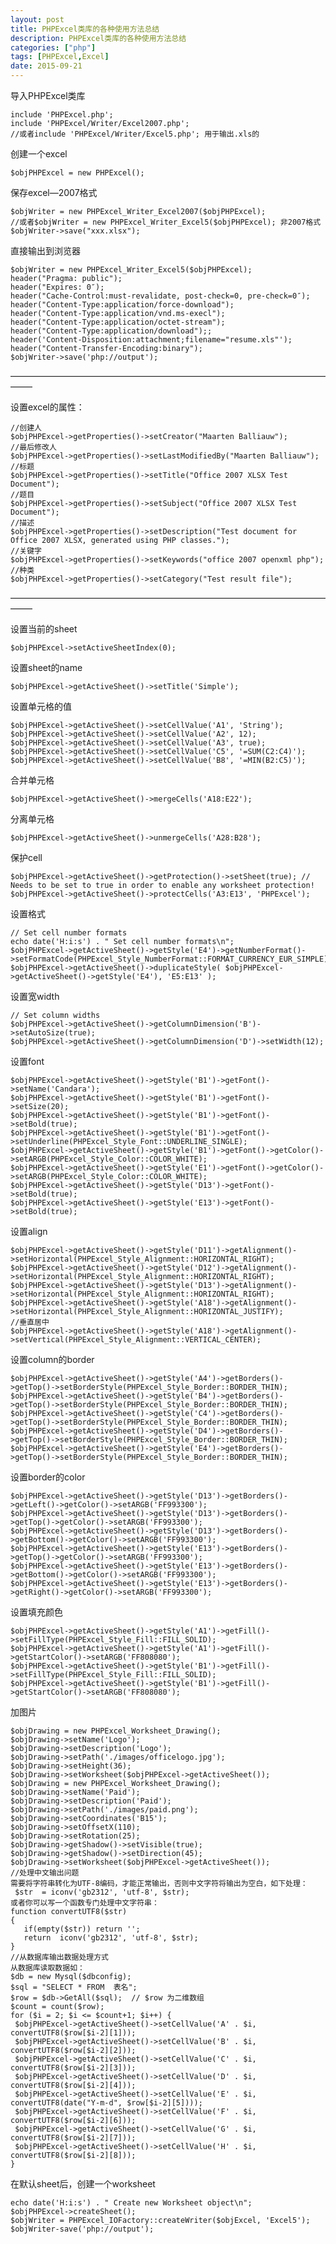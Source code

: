 ```yaml
---
layout: post
title: PHPExcel类库的各种使用方法总结
description: PHPExcel类库的各种使用方法总结
categories: ["php"]
tags: [PHPExcel,Excel]
date: 2015-09-21
---
```


导入PHPExcel类库

    include 'PHPExcel.php';
    include 'PHPExcel/Writer/Excel2007.php';
    //或者include 'PHPExcel/Writer/Excel5.php'; 用于输出.xls的

<!-- more -->
创建一个excel

    $objPHPExcel = new PHPExcel();

保存excel—2007格式

    $objWriter = new PHPExcel_Writer_Excel2007($objPHPExcel);
    //或者$objWriter = new PHPExcel_Writer_Excel5($objPHPExcel); 非2007格式
    $objWriter->save("xxx.xlsx");

直接输出到浏览器

    $objWriter = new PHPExcel_Writer_Excel5($objPHPExcel);
    header("Pragma: public");
    header("Expires: 0″);
    header("Cache-Control:must-revalidate, post-check=0, pre-check=0″);
    header("Content-Type:application/force-download");
    header("Content-Type:application/vnd.ms-execl");
    header("Content-Type:application/octet-stream");
    header("Content-Type:application/download");;
    header('Content-Disposition:attachment;filename="resume.xls"');
    header("Content-Transfer-Encoding:binary");
    $objWriter->save('php://output');

——————————————————————————————————————–

设置excel的属性：

    //创建人
    $objPHPExcel->getProperties()->setCreator("Maarten Balliauw");
    //最后修改人
    $objPHPExcel->getProperties()->setLastModifiedBy("Maarten Balliauw");
    //标题
    $objPHPExcel->getProperties()->setTitle("Office 2007 XLSX Test Document");
    //题目
    $objPHPExcel->getProperties()->setSubject("Office 2007 XLSX Test Document");
    //描述
    $objPHPExcel->getProperties()->setDescription("Test document for Office 2007 XLSX, generated using PHP classes.");
    //关键字
    $objPHPExcel->getProperties()->setKeywords("office 2007 openxml php");
    //种类
    $objPHPExcel->getProperties()->setCategory("Test result file");

——————————————————————————————————————–

设置当前的sheet

    $objPHPExcel->setActiveSheetIndex(0);

设置sheet的name

    $objPHPExcel->getActiveSheet()->setTitle('Simple');

设置单元格的值

    $objPHPExcel->getActiveSheet()->setCellValue('A1', 'String');
    $objPHPExcel->getActiveSheet()->setCellValue('A2', 12);
    $objPHPExcel->getActiveSheet()->setCellValue('A3', true);
    $objPHPExcel->getActiveSheet()->setCellValue('C5', '=SUM(C2:C4)');
    $objPHPExcel->getActiveSheet()->setCellValue('B8', '=MIN(B2:C5)');

合并单元格

    $objPHPExcel->getActiveSheet()->mergeCells('A18:E22');

分离单元格

    $objPHPExcel->getActiveSheet()->unmergeCells('A28:B28');


保护cell

    $objPHPExcel->getActiveSheet()->getProtection()->setSheet(true); // Needs to be set to true in order to enable any worksheet protection!
    $objPHPExcel->getActiveSheet()->protectCells('A3:E13', 'PHPExcel');

设置格式

    // Set cell number formats
    echo date('H:i:s') . " Set cell number formats\n";
    $objPHPExcel->getActiveSheet()->getStyle('E4')->getNumberFormat()->setFormatCode(PHPExcel_Style_NumberFormat::FORMAT_CURRENCY_EUR_SIMPLE);
    $objPHPExcel->getActiveSheet()->duplicateStyle( $objPHPExcel->getActiveSheet()->getStyle('E4'), 'E5:E13' );

设置宽width

    // Set column widths
    $objPHPExcel->getActiveSheet()->getColumnDimension('B')->setAutoSize(true);
    $objPHPExcel->getActiveSheet()->getColumnDimension('D')->setWidth(12);

设置font

    $objPHPExcel->getActiveSheet()->getStyle('B1')->getFont()->setName('Candara');
    $objPHPExcel->getActiveSheet()->getStyle('B1')->getFont()->setSize(20);
    $objPHPExcel->getActiveSheet()->getStyle('B1')->getFont()->setBold(true);
    $objPHPExcel->getActiveSheet()->getStyle('B1')->getFont()->setUnderline(PHPExcel_Style_Font::UNDERLINE_SINGLE);
    $objPHPExcel->getActiveSheet()->getStyle('B1')->getFont()->getColor()->setARGB(PHPExcel_Style_Color::COLOR_WHITE);
    $objPHPExcel->getActiveSheet()->getStyle('E1')->getFont()->getColor()->setARGB(PHPExcel_Style_Color::COLOR_WHITE);
    $objPHPExcel->getActiveSheet()->getStyle('D13')->getFont()->setBold(true);
    $objPHPExcel->getActiveSheet()->getStyle('E13')->getFont()->setBold(true);

设置align

    $objPHPExcel->getActiveSheet()->getStyle('D11')->getAlignment()->setHorizontal(PHPExcel_Style_Alignment::HORIZONTAL_RIGHT);
    $objPHPExcel->getActiveSheet()->getStyle('D12')->getAlignment()->setHorizontal(PHPExcel_Style_Alignment::HORIZONTAL_RIGHT);
    $objPHPExcel->getActiveSheet()->getStyle('D13')->getAlignment()->setHorizontal(PHPExcel_Style_Alignment::HORIZONTAL_RIGHT);
    $objPHPExcel->getActiveSheet()->getStyle('A18')->getAlignment()->setHorizontal(PHPExcel_Style_Alignment::HORIZONTAL_JUSTIFY);
    //垂直居中
    $objPHPExcel->getActiveSheet()->getStyle('A18')->getAlignment()->setVertical(PHPExcel_Style_Alignment::VERTICAL_CENTER);

设置column的border

    $objPHPExcel->getActiveSheet()->getStyle('A4')->getBorders()->getTop()->setBorderStyle(PHPExcel_Style_Border::BORDER_THIN);
    $objPHPExcel->getActiveSheet()->getStyle('B4')->getBorders()->getTop()->setBorderStyle(PHPExcel_Style_Border::BORDER_THIN);
    $objPHPExcel->getActiveSheet()->getStyle('C4')->getBorders()->getTop()->setBorderStyle(PHPExcel_Style_Border::BORDER_THIN);
    $objPHPExcel->getActiveSheet()->getStyle('D4')->getBorders()->getTop()->setBorderStyle(PHPExcel_Style_Border::BORDER_THIN);
    $objPHPExcel->getActiveSheet()->getStyle('E4')->getBorders()->getTop()->setBorderStyle(PHPExcel_Style_Border::BORDER_THIN);

设置border的color

    $objPHPExcel->getActiveSheet()->getStyle('D13')->getBorders()->getLeft()->getColor()->setARGB('FF993300');
    $objPHPExcel->getActiveSheet()->getStyle('D13')->getBorders()->getTop()->getColor()->setARGB('FF993300');
    $objPHPExcel->getActiveSheet()->getStyle('D13')->getBorders()->getBottom()->getColor()->setARGB('FF993300');
    $objPHPExcel->getActiveSheet()->getStyle('E13')->getBorders()->getTop()->getColor()->setARGB('FF993300');
    $objPHPExcel->getActiveSheet()->getStyle('E13')->getBorders()->getBottom()->getColor()->setARGB('FF993300');
    $objPHPExcel->getActiveSheet()->getStyle('E13')->getBorders()->getRight()->getColor()->setARGB('FF993300');

设置填充颜色

    $objPHPExcel->getActiveSheet()->getStyle('A1')->getFill()->setFillType(PHPExcel_Style_Fill::FILL_SOLID);
    $objPHPExcel->getActiveSheet()->getStyle('A1')->getFill()->getStartColor()->setARGB('FF808080');
    $objPHPExcel->getActiveSheet()->getStyle('B1')->getFill()->setFillType(PHPExcel_Style_Fill::FILL_SOLID);
    $objPHPExcel->getActiveSheet()->getStyle('B1')->getFill()->getStartColor()->setARGB('FF808080');

加图片

    $objDrawing = new PHPExcel_Worksheet_Drawing();
    $objDrawing->setName('Logo');
    $objDrawing->setDescription('Logo');
    $objDrawing->setPath('./images/officelogo.jpg');
    $objDrawing->setHeight(36);
    $objDrawing->setWorksheet($objPHPExcel->getActiveSheet());
    $objDrawing = new PHPExcel_Worksheet_Drawing();
    $objDrawing->setName('Paid');
    $objDrawing->setDescription('Paid');
    $objDrawing->setPath('./images/paid.png');
    $objDrawing->setCoordinates('B15');
    $objDrawing->setOffsetX(110);
    $objDrawing->setRotation(25);
    $objDrawing->getShadow()->setVisible(true);
    $objDrawing->getShadow()->setDirection(45);
    $objDrawing->setWorksheet($objPHPExcel->getActiveSheet());
    //处理中文输出问题
    需要将字符串转化为UTF-8编码，才能正常输出，否则中文字符将输出为空白，如下处理：
     $str  = iconv('gb2312', 'utf-8', $str);
    或者你可以写一个函数专门处理中文字符串：
    function convertUTF8($str)
    {
       if(empty($str)) return '';
       return  iconv('gb2312', 'utf-8', $str);
    }
    //从数据库输出数据处理方式
    从数据库读取数据如：
    $db = new Mysql($dbconfig);
    $sql = "SELECT * FROM  表名";
    $row = $db->GetAll($sql);  // $row 为二维数组
    $count = count($row);
    for ($i = 2; $i <= $count+1; $i++) {
     $objPHPExcel->getActiveSheet()->setCellValue('A' . $i, convertUTF8($row[$i-2][1]));
     $objPHPExcel->getActiveSheet()->setCellValue('B' . $i, convertUTF8($row[$i-2][2]));
     $objPHPExcel->getActiveSheet()->setCellValue('C' . $i, convertUTF8($row[$i-2][3]));
     $objPHPExcel->getActiveSheet()->setCellValue('D' . $i, convertUTF8($row[$i-2][4]));
     $objPHPExcel->getActiveSheet()->setCellValue('E' . $i, convertUTF8(date("Y-m-d", $row[$i-2][5])));
     $objPHPExcel->getActiveSheet()->setCellValue('F' . $i, convertUTF8($row[$i-2][6]));
     $objPHPExcel->getActiveSheet()->setCellValue('G' . $i, convertUTF8($row[$i-2][7]));
     $objPHPExcel->getActiveSheet()->setCellValue('H' . $i, convertUTF8($row[$i-2][8]));
    }
 
在默认sheet后，创建一个worksheet

    echo date('H:i:s') . " Create new Worksheet object\n";
    $objPHPExcel->createSheet();
    $objWriter = PHPExcel_IOFactory::createWriter($objExcel, 'Excel5');
    $objWriter-save('php://output');